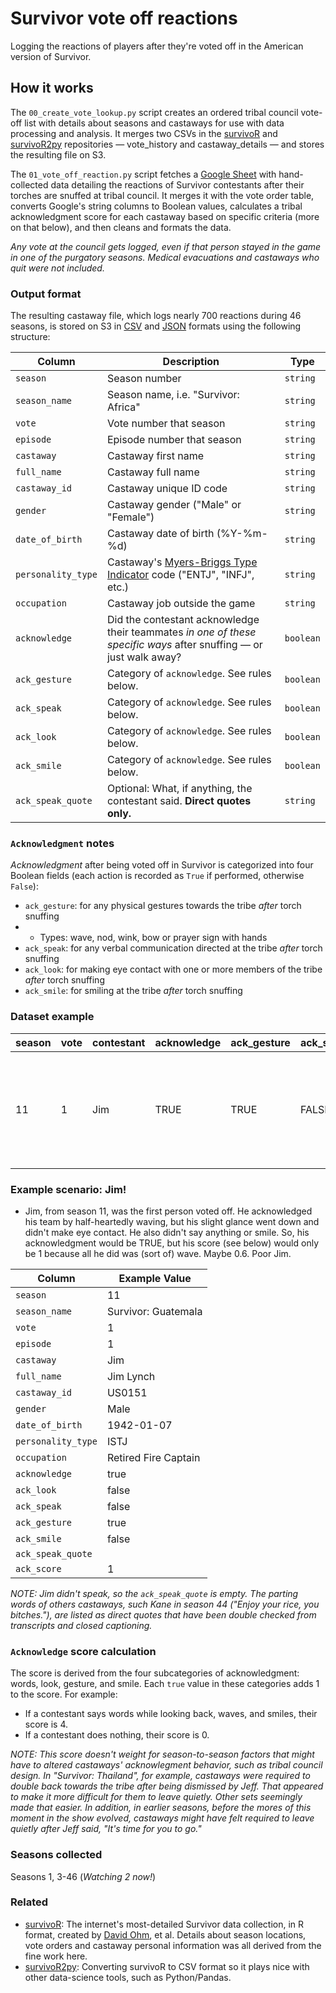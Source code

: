 # Survivor vote off reactions
Logging the reactions of players after they're voted off in the American version of Survivor.

## How it works

The `00_create_vote_lookup.py` script creates an ordered tribal council vote-off list with details about seasons and castaways for use with data processing and analysis. It merges two CSVs in the [survivoR](https://github.com/doehm/survivoR) and [survivoR2py](https://github.com/stiles/survivoR2py/tree/main) repositories — vote_history and castaway_details — and stores the resulting file on S3.

The `01_vote_off_reaction.py` script fetches a [Google Sheet](https://docs.google.com/spreadsheets/d/1nys0mCWArUCtPKYIVBrbjmv7eAWkmOce4cBlyHm8b0c/edit?usp=sharing) with hand-collected data detailing the reactions of Survivor contestants after their torches are snuffed at tribal council. It merges it with the vote order table, converts Google's string columns to Boolean values, calculates a tribal acknowledgment score for each castaway based on specific criteria (more on that below), and then cleans and formats the data. 

*Any vote at the council gets logged, even if that person stayed in the game in one of the purgatory seasons. Medical evacuations and castaways who quit were not included.*

### Output format

The resulting castaway file, which logs nearly 700 reactions during 46 seasons, is stored on S3 in [CSV](https://stilesdata.com/survivor/survivor_vote_off_reactions.csv) and [JSON](https://stilesdata.com/survivor/survivor_vote_off_reactions.json) formats using the following structure: 

| Column          | Description                                                                                                    | Type     |
|-----------------|----------------------------------------------------------------------------------------------------------------|----------|
| `season`        | Season number                                                                                                  | `string` |
| `season_name`   | Season name, i.e. "Survivor: Africa"                                                                           | `string` |
| `vote`          | Vote number that season                                                                                        | `string` |
| `episode`       | Episode number that season                                                                                     | `string` |
| `castaway`      | Castaway first name                                                                                            | `string` |
| `full_name`     | Castaway full name                                                                                             | `string` |
| `castaway_id`   | Castaway unique ID code                                                                                        | `string` |
| `gender`        | Castaway gender ("Male" or "Female")                                                                           | `string` |
| `date_of_birth` | Castaway date of birth (%Y-%m-%d)                                                                              | `string` |
| `personality_type` | Castaway's [Myers-Briggs Type Indicator](https://www.mbtionline.com/en-US/How-it-works/Framework) code ("ENTJ", "INFJ", etc.) | `string` |
| `occupation`    | Castaway job outside the game                                                                                  | `string` |
| `acknowledge`   | Did the contestant acknowledge their teammates *in one of these specific ways* after snuffing — or just walk away? | `boolean`|
| `ack_gesture`   | Category of `acknowledge`. See rules below.                                                                    | `boolean`|
| `ack_speak`     | Category of `acknowledge`. See rules below.                                                                    | `boolean`|
| `ack_look`      | Category of `acknowledge`. See rules below.                                                                    | `boolean`|
| `ack_smile`     | Category of `acknowledge`. See rules below.                                                                    | `boolean`|
| `ack_speak_quote` | Optional: What, if anything, the contestant said. **Direct quotes only.**                                   | `string` |

### `Acknowledgment` notes

*Acknowledgment* after being voted off in Survivor is categorized into four Boolean fields (each action is recorded as `True` if performed, otherwise `False`): 

* `ack_gesture`: for any physical gestures towards the tribe *after* torch snuffing
* * Types: wave, nod, wink, bow or prayer sign with hands
* `ack_speak`: for any verbal communication directed at the tribe *after* torch snuffing
* `ack_look`: for making eye contact with one or more members of the tribe *after* torch snuffing
* `ack_smile`: for smiling at the tribe *after* torch snuffing

### Dataset example

| season | vote | contestant | acknowledge | ack_gesture | ack_speak | ack_look | ack_smile | ack_speak_quote | notes               | source        | log        |
|--------|------|------------|-------------|-------------|-----------|----------|-----------|-----------------|---------------------|------------|------------|
| 11     | 1    | Jim        | TRUE        | TRUE        | FALSE     | FALSE    | FALSE     |                 | Waved and turned head but didn't make eye contact | https://youtu.be/-D6JL6myJ_0?si=784e_2VAhRDk8OwC |2024-06-06|

### Example scenario: Jim!

- Jim, from season 11, was the first person voted off. He acknowledged his team by half-heartedly waving, but his slight glance went down and didn't make eye contact. He also didn't say anything or smile. So, his acknowledgment would be TRUE, but his score (see below) would only be 1 because all he did was (sort of) wave. Maybe 0.6. Poor Jim.

| Column           | Example Value            |
|------------------|--------------------------|
| `season`         | 11                       |
| `season_name`    | Survivor: Guatemala      |
| `vote`           | 1                        |
| `episode`        | 1                        |
| `castaway`       | Jim                      |
| `full_name`      | Jim Lynch                |
| `castaway_id`    | US0151                   |
| `gender`         | Male                     |
| `date_of_birth`  | 1942-01-07               |
| `personality_type` | ISTJ                     |
| `occupation`     | Retired Fire Captain     |
| `acknowledge`    | true                     |
| `ack_look`       | false                    |
| `ack_speak`      | false                    |
| `ack_gesture`    | true                     |
| `ack_smile`      | false                    |
| `ack_speak_quote`|                          |
| `ack_score`      | 1                        |

*NOTE: Jim didn't speak, so the `ack_speak_quote` is empty. The parting words of others castaways, such Kane in season 44 ("Enjoy your rice, you bitches."), are listed as direct quotes that have been double checked from transcripts and closed captioning.*

### `Acknowledge` score calculation

The score is derived from the four subcategories of acknowledgment: words, look, gesture, and smile. Each `true` value in these categories adds 1 to the score. For example:

* If a contestant says words while looking back, waves, and smiles, their score is 4.
* If a contestant does nothing, their score is 0.

*NOTE: This score doesn't weight for season-to-season factors that might have to altered castaways' acknowlegment behavior, such as tribal council design. In "Survivor: Thailand", for example, castaways were required to double back towards the tribe after being dismissed by Jeff. That appeared to make it more difficult for them to leave quietly. Other sets seemingly made that easier. In addition, in earlier seasons, before the mores of this moment in the show evolved, castaways might have felt required to leave quietly after Jeff said, "It's time for you to go."*

### Seasons collected

Seasons 1, 3-46 
(*Watching 2 now!*)


### Related

* [survivoR](https://github.com/doehm/survivoR): The internet's most-detailed Survivor data collection, in R format, created by [David Ohm](https://github.com/doehm), et al. Details about season locations, vote orders and castaway personal information was all derived from the fine work here. 
* [survivoR2py](https://github.com/stiles/survivoR2py): Converting survivoR to CSV format so it plays nice with other data-science tools, such as Python/Pandas.
